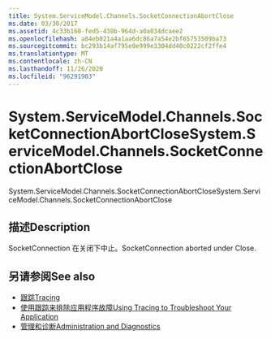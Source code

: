 ```yaml
---
title: System.ServiceModel.Channels.SocketConnectionAbortClose
ms.date: 03/30/2017
ms.assetid: 4c33b160-fed5-438b-964d-a0a034dcaee2
ms.openlocfilehash: a84eb021a4a1aa6dc86a7a54e2bf65753509ba73
ms.sourcegitcommit: bc293b14af795e0e999e3304dd40c0222cf2ffe4
ms.translationtype: MT
ms.contentlocale: zh-CN
ms.lasthandoff: 11/26/2020
ms.locfileid: "96291903"
---
```

# <a name="systemservicemodelchannelssocketconnectionabortclose"></a><span data-ttu-id="1499c-102">System.ServiceModel.Channels.SocketConnectionAbortClose</span><span class="sxs-lookup"><span data-stu-id="1499c-102">System.ServiceModel.Channels.SocketConnectionAbortClose</span></span>

<span data-ttu-id="1499c-103">System.ServiceModel.Channels.SocketConnectionAbortClose</span><span class="sxs-lookup"><span data-stu-id="1499c-103">System.ServiceModel.Channels.SocketConnectionAbortClose</span></span>  
  
## <a name="description"></a><span data-ttu-id="1499c-104">描述</span><span class="sxs-lookup"><span data-stu-id="1499c-104">Description</span></span>  

 <span data-ttu-id="1499c-105">SocketConnection 在关闭下中止。</span><span class="sxs-lookup"><span data-stu-id="1499c-105">SocketConnection aborted under Close.</span></span>  
  
## <a name="see-also"></a><span data-ttu-id="1499c-106">另请参阅</span><span class="sxs-lookup"><span data-stu-id="1499c-106">See also</span></span>

- [<span data-ttu-id="1499c-107">跟踪</span><span class="sxs-lookup"><span data-stu-id="1499c-107">Tracing</span></span>](index.md)
- [<span data-ttu-id="1499c-108">使用跟踪来排除应用程序故障</span><span class="sxs-lookup"><span data-stu-id="1499c-108">Using Tracing to Troubleshoot Your Application</span></span>](using-tracing-to-troubleshoot-your-application.md)
- [<span data-ttu-id="1499c-109">管理和诊断</span><span class="sxs-lookup"><span data-stu-id="1499c-109">Administration and Diagnostics</span></span>](../index.md)

